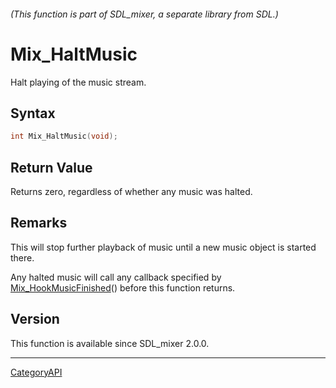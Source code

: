 ###### (This function is part of SDL_mixer, a separate library from SDL.)
# Mix_HaltMusic

Halt playing of the music stream.

## Syntax

```c
int Mix_HaltMusic(void);

```

## Return Value

Returns zero, regardless of whether any music was halted.

## Remarks

This will stop further playback of music until a new music object is
started there.

Any halted music will call any callback specified by
[Mix_HookMusicFinished](Mix_HookMusicFinished.md)() before this function
returns.

## Version

This function is available since SDL_mixer 2.0.0.

----
[CategoryAPI](CategoryAPI.md)
